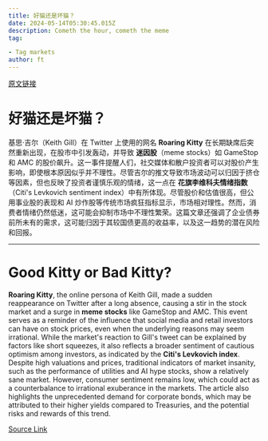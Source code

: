 ```yaml
---
title: 好猫还是坏猫？
date: 2024-05-14T05:30:45.015Z
description: Cometh the hour, cometh the meme
tag: 

- Tag markets
author: ft
---
```


[原文链接](https://ft.com/content/f4b7e264-4c77-453b-bb90-b1ab0e807138)

# 好猫还是坏猫？ 

基思·吉尔（Keith Gill）在 Twitter 上使用的网名 **Roaring Kitty** 在长期缺席后突然重新出现，在股市中引发轰动，并导致 **迷因股**（meme stocks）如 GameStop 和 AMC 的股价飙升。这一事件提醒人们，社交媒体和散户投资者可以对股价产生影响，即使根本原因似乎并不理性。尽管吉尔的推文导致市场波动可以归因于挤仓等因素，但也反映了投资者谨慎乐观的情绪，这一点在 **花旗李维科夫情绪指数**（Citi's Levkovich sentiment index）中有所体现。尽管股价和估值很高，但公用事业股的表现和 AI 炒作股等传统市场疯狂指标显示，市场相对理性。然而，消费者情绪仍然低迷，这可能会抑制市场中不理性繁荣。这篇文章还强调了企业债券前所未有的需求，这可能归因于其较国债更高的收益率，以及这一趋势的潜在风险和回报。

---

# Good Kitty or Bad Kitty? 

**Roaring Kitty**, the online persona of Keith Gill, made a sudden reappearance on Twitter after a long absence, causing a stir in the stock market and a surge in **meme stocks** like GameStop and AMC. This event serves as a reminder of the influence that social media and retail investors can have on stock prices, even when the underlying reasons may seem irrational. While the market's reaction to Gill's tweet can be explained by factors like short squeezes, it also reflects a broader sentiment of cautious optimism among investors, as indicated by the **Citi's Levkovich index**. Despite high valuations and prices, traditional indicators of market insanity, such as the performance of utilities and AI hype stocks, show a relatively sane market. However, consumer sentiment remains low, which could act as a counterbalance to irrational exuberance in the markets. The article also highlights the unprecedented demand for corporate bonds, which may be attributed to their higher yields compared to Treasuries, and the potential risks and rewards of this trend.

[Source Link](https://ft.com/content/f4b7e264-4c77-453b-bb90-b1ab0e807138)

